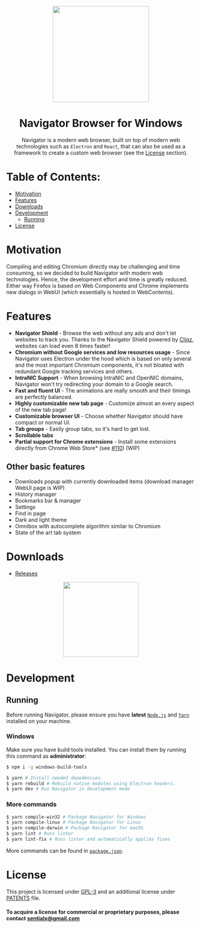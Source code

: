 <p align="center">
  <a href="https://intranic.org"><img src="static/icons/icon.png" width="256"></a>
</p>

<div align="center">
  <h1>Navigator Browser for Windows</h1>

Navigator is a modern web browser, built on top of modern web technologies such as `Electron` and `React`, that can also be used as a framework to create a custom web browser (see the [License](#license) section).

</div>

# Table of Contents:
- [Motivation](#motivation)
- [Features](#features)
- [Downloads](#downloads)
- [Development](#development)
  - [Running](#running)
- [License](#license)

# Motivation

Compiling and editing Chromium directly may be challenging and time consuming, so we decided to build Navigator with modern web technologies. Hence, the development effort and time is greatly reduced. Either way Firefox is based on Web Components and Chrome implements new dialogs in WebUI (which essentially is hosted in WebContents).

# Features

- **Navigator Shield** - Browse the web without any ads and don't let websites to track you. Thanks to the Navigator Shield powered by [Cliqz](https://github.com/cliqz-oss/adblocker), websites can load even 8 times faster!
- **Chromium without Google services and low resources usage** - Since Navigator uses Electron under the hood which is based on only several and the most important Chromium components, it's not bloated with redundant Google tracking services and others.
- **IntraNIC Support** - When browsing IntraNIC and OpenNIC domains, Navigator won't try redirecting your domain to a Google search.
- **Fast and fluent UI** - The animations are really smooth and their timings are perfectly balanced.
- **Highly customizable new tab page** - Customize almost an every aspect of the new tab page!
- **Customizable browser UI** - Choose whether Navigator should have compact or normal UI.
- **Tab groups** - Easily group tabs, so it's hard to get lost.
- **Scrollable tabs**
- **Partial support for Chrome extensions** - Install some extensions directly from Chrome Web Store\* (see [#110](https://github.com/Navigator/Navigator/issues/110)) (WIP)

## Other basic features

- Downloads popup with currently downloaded items (download manager WebUI page is WIP)
- History manager
- Bookmarks bar & manager
- Settings
- Find in page
- Dark and light theme
- Omnibox with autocomplete algorithm similar to Chromium
- State of the art tab system

# Downloads
- <a href="https://github.com/intranicnetwork/Navigator-Windows/releases">Releases</a>

<p align="center">
  <a href="https://play.google.com/store/apps/details?id=acr.browser.navigator"><img src="google-play-badge.png" width="200"></a>
</p>

# Development

## Running

Before running Navigator, please ensure you have **latest** [`Node.js`](https://nodejs.org/en/) and [`Yarn`](https://classic.yarnpkg.com/en/docs/install/#windows-stable) installed on your machine.

### Windows

Make sure you have build tools installed. You can install them by running this command as **administrator**:

```bash
$ npm i -g windows-build-tools
```

```bash
$ yarn # Install needed depedencies.
$ yarn rebuild # Rebuild native modules using Electron headers.
$ yarn dev # Run Navigator in development mode
```

### More commands

```bash
$ yarn compile-win32 # Package Navigator for Windows
$ yarn compile-linux # Package Navigator for Linux
$ yarn compile-darwin # Package Navigator for macOS
$ yarn lint # Runs linter
$ yarn lint-fix # Runs linter and automatically applies fixes
```

More commands can be found in [`package.json`](package.json).


# License

This project is licensed under [GPL-3](LICENSE) and an additional license under [PATENTS](PATENTS) file.

#### To acquire a license for commercial or proprietary purposes, please contact sentialx@gmail.com
